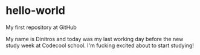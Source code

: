 # hello-world
My first repository at GitHub

My name is Dinitros and today was my last working day before the new 
study week at Codecool school. 
I'm fucking excited about to start studying!
